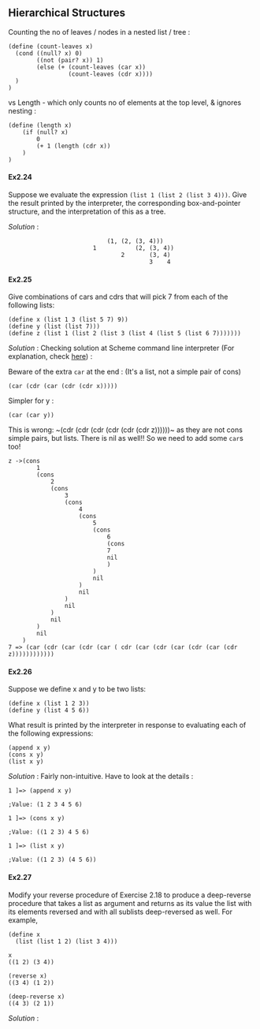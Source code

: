 ## Hierarchical Structures

Counting the no of leaves / nodes in a nested list / tree :
```
(define (count-leaves x)
  (cond ((null? x) 0)
        ((not (pair? x)) 1)
        (else (+ (count-leaves (car x))
                 (count-leaves (cdr x))))
  )
)
```
vs Length - which only counts no of elements at the top level, & ignores nesting :
```
(define (length x)
    (if (null? x) 
        0
        (+ 1 (length (cdr x))
    )
)
```

#### Ex2.24

Suppose we evaluate the expression `(list 1 (list 2 (list 3 4)))`. Give the result printed by the interpreter, the corresponding box-and-pointer structure, and the interpretation of this as a tree.

_Solution_ : 
```
                            (1, (2, (3, 4)))
                        1           (2, (3, 4))
                                2       (3, 4)
                                        3    4    
```

#### Ex2.25

Give combinations of cars and cdrs that will pick 7 from each of the following lists:
```
(define x (list 1 3 (list 5 7) 9))
(define y (list (list 7)))
(define z (list 1 (list 2 (list 3 (list 4 (list 5 (list 6 7)))))))
```

_Solution_ : Checking solution at Scheme command line interpreter (For explanation, check [here](http://community.schemewiki.org/?sicp-ex-2.25)) :

Beware of the extra `car` at the end : (It's a list, not a simple pair of cons)
```
(car (cdr (car (cdr (cdr x)))))
```
Simpler for y :
```
(car (car y))
```
This is wrong:
~(cdr (cdr (cdr (cdr (cdr (cdr z))))))~
as they are not cons simple pairs, but lists. There is nil as well!!
So we need to add some `car`s too!
```
z ->(cons   
        1 
        (cons   
            2 
            (cons   
                3 
                (cons 
                    4 
                    (cons 
                        5 
                        (cons 
                            6 
                            (cons 
                            7 
                            nil
                            )
                        ) 
                        nil
                    ) 
                    nil
                ) 
                nil
            ) 
            nil
        ) 
        nil
    )
7 => (car (cdr (car (cdr (car ( cdr (car (cdr (car (cdr (car (cdr z))))))))))))
```

#### Ex2.26

Suppose we define x and y to be two lists:
```
(define x (list 1 2 3))
(define y (list 4 5 6))
```
What result is printed by the interpreter in response to evaluating each of the following expressions:
```
(append x y)
(cons x y)
(list x y)
```

_Solution_ : Fairly non-intuitive. Have to look at the details : 
```
1 ]=> (append x y)

;Value: (1 2 3 4 5 6)

1 ]=> (cons x y)

;Value: ((1 2 3) 4 5 6)

1 ]=> (list x y)

;Value: ((1 2 3) (4 5 6))
```

#### Ex2.27

Modify your reverse procedure of Exercise 2.18 to produce a deep-reverse procedure that takes a list as argument and returns as its value the list with its elements reversed and with all sublists deep-reversed as well. For example,
```
(define x 
  (list (list 1 2) (list 3 4)))

x
((1 2) (3 4))

(reverse x)
((3 4) (1 2))

(deep-reverse x)
((4 3) (2 1))
```

_Solution_ : 